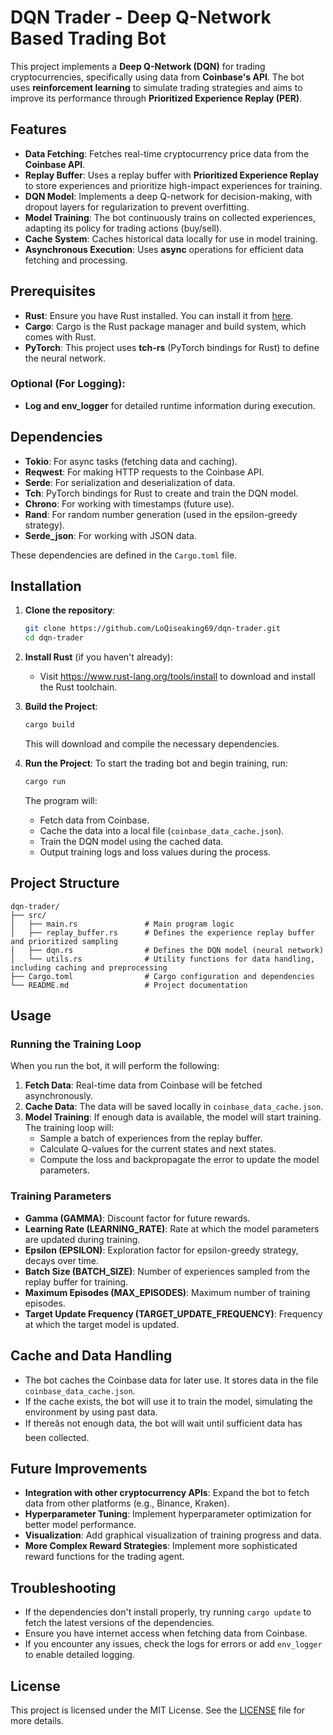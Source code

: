 # DQN Trader - Deep Q-Network Based Trading Bot

This project implements a **Deep Q-Network (DQN)** for trading cryptocurrencies, specifically using data from **Coinbase's API**. The bot uses **reinforcement learning** to simulate trading strategies and aims to improve its performance through **Prioritized Experience Replay (PER)**.

## Features

- **Data Fetching**: Fetches real-time cryptocurrency price data from the **Coinbase API**.
- **Replay Buffer**: Uses a replay buffer with **Prioritized Experience Replay** to store experiences and prioritize high-impact experiences for training.
- **DQN Model**: Implements a deep Q-network for decision-making, with dropout layers for regularization to prevent overfitting.
- **Model Training**: The bot continuously trains on collected experiences, adapting its policy for trading actions (buy/sell).
- **Cache System**: Caches historical data locally for use in model training.
- **Asynchronous Execution**: Uses **async** operations for efficient data fetching and processing.

## Prerequisites

- **Rust**: Ensure you have Rust installed. You can install it from [here](https://www.rust-lang.org/tools/install).
- **Cargo**: Cargo is the Rust package manager and build system, which comes with Rust.
- **PyTorch**: This project uses **tch-rs** (PyTorch bindings for Rust) to define the neural network.

### Optional (For Logging):
- **Log and env_logger** for detailed runtime information during execution.

## Dependencies

- **Tokio**: For async tasks (fetching data and caching).
- **Reqwest**: For making HTTP requests to the Coinbase API.
- **Serde**: For serialization and deserialization of data.
- **Tch**: PyTorch bindings for Rust to create and train the DQN model.
- **Chrono**: For working with timestamps (future use).
- **Rand**: For random number generation (used in the epsilon-greedy strategy).
- **Serde_json**: For working with JSON data.
  
These dependencies are defined in the `Cargo.toml` file.

## Installation

1. **Clone the repository**:
   ```bash
   git clone https://github.com/LoQiseaking69/dqn-trader.git
   cd dqn-trader
   ```

2. **Install Rust** (if you haven't already):
   - Visit https://www.rust-lang.org/tools/install to download and install the Rust toolchain.

3. **Build the Project**:
   ```bash
   cargo build
   ```

   This will download and compile the necessary dependencies.

4. **Run the Project**:
   To start the trading bot and begin training, run:
   ```bash
   cargo run
   ```

   The program will:
   - Fetch data from Coinbase.
   - Cache the data into a local file (`coinbase_data_cache.json`).
   - Train the DQN model using the cached data.
   - Output training logs and loss values during the process.

## Project Structure

```
dqn-trader/
├── src/
│   ├── main.rs               # Main program logic
│   ├── replay_buffer.rs      # Defines the experience replay buffer and prioritized sampling
│   ├── dqn.rs                # Defines the DQN model (neural network)
│   └── utils.rs              # Utility functions for data handling, including caching and preprocessing
├── Cargo.toml                # Cargo configuration and dependencies
└── README.md                 # Project documentation
```

## Usage

### Running the Training Loop

When you run the bot, it will perform the following:

1. **Fetch Data**: Real-time data from Coinbase will be fetched asynchronously.
2. **Cache Data**: The data will be saved locally in `coinbase_data_cache.json`.
3. **Model Training**: If enough data is available, the model will start training. The training loop will:
   - Sample a batch of experiences from the replay buffer.
   - Calculate Q-values for the current states and next states.
   - Compute the loss and backpropagate the error to update the model parameters.

### Training Parameters

- **Gamma (GAMMA)**: Discount factor for future rewards.
- **Learning Rate (LEARNING_RATE)**: Rate at which the model parameters are updated during training.
- **Epsilon (EPSILON)**: Exploration factor for epsilon-greedy strategy, decays over time.
- **Batch Size (BATCH_SIZE)**: Number of experiences sampled from the replay buffer for training.
- **Maximum Episodes (MAX_EPISODES)**: Maximum number of training episodes.
- **Target Update Frequency (TARGET_UPDATE_FREQUENCY)**: Frequency at which the target model is updated.

## Cache and Data Handling

- The bot caches the Coinbase data for later use. It stores data in the file `coinbase_data_cache.json`.
- If the cache exists, the bot will use it to train the model, simulating the environment by using past data.
- If thereâs not enough data, the bot will wait until sufficient data has been collected.

## Future Improvements

- **Integration with other cryptocurrency APIs**: Expand the bot to fetch data from other platforms (e.g., Binance, Kraken).
- **Hyperparameter Tuning**: Implement hyperparameter optimization for better model performance.
- **Visualization**: Add graphical visualization of training progress and data.
- **More Complex Reward Strategies**: Implement more sophisticated reward functions for the trading agent.

## Troubleshooting

- If the dependencies don't install properly, try running `cargo update` to fetch the latest versions of the dependencies.
- Ensure you have internet access when fetching data from Coinbase.
- If you encounter any issues, check the logs for errors or add `env_logger` to enable detailed logging.

## License

This project is licensed under the MIT License. See the [LICENSE](LICENSE) file for more details.
